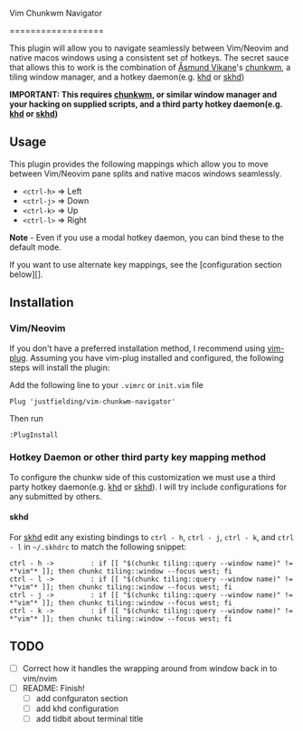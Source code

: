 Vim Chunkwm Navigator

==================

This plugin will allow you to navigate seamlessly between Vim/Neovim and native macos
windows using a consistent set of hotkeys. The secret sauce that allows this
to work is the combination of [Åsmund Vikane][]'s [chunkwm][], a tiling window manager,
and a hotkey daemon(e.g. [khd][] or [skhd][])

**IMPORTANT: This requires [chunkwm][], or similar window manager and your hacking on supplied scripts, and a third party hotkey daemon(e.g. [khd][] or [skhd][])**


Usage
-----

This plugin provides the following mappings which allow you to move between
Vim/Neovim pane splits and native macos windows seamlessly.

- `<ctrl-h>` => Left
- `<ctrl-j>` => Down
- `<ctrl-k>` => Up
- `<ctrl-l>` => Right

**Note** - Even if you use a modal hotkey daemon, you can bind these to the
default mode.

If you want to use alternate key mappings, see the [configuration section
below][].

Installation
------------

### Vim/Neovim

If you don't have a preferred installation method, I recommend using [vim-plug][].
Assuming you have vim-plug installed and configured, the following steps will
install the plugin:

Add the following line to your `.vimrc` or `init.vim` file

``` vim
Plug 'justfielding/vim-chunkwm-navigator'
```

Then run

```
:PlugInstall
```

### Hotkey Daemon or other third party key mapping method

To configure the chunkw side of this customization we must use a third party
hotkey daemon(e.g. [khd][] or [skhd][]). I will try include configurations for 
any submitted by others.

#### skhd

For [skhd][] edit any existing bindings to `ctrl - h`, `ctrl - j`, `ctrl -
k`, and `ctrl - l` in `~/.skhdrc` to match the following snippet:

``` skhdrc
ctrl - h ->         : if [[ "$(chunkc tiling::query --window name)" != *"vim"* ]]; then chunkc tiling::window --focus west; fi
ctrl - l ->         : if [[ "$(chunkc tiling::query --window name)" != *"vim"* ]]; then chunkc tiling::window --focus west; fi
ctrl - j ->         : if [[ "$(chunkc tiling::query --window name)" != *"vim"* ]]; then chunkc tiling::window --focus west; fi
ctrl - k ->         : if [[ "$(chunkc tiling::query --window name)" != *"vim"* ]]; then chunkc tiling::window --focus west; fi
```

TODO
----

- [ ] Correct how it handles the wrapping around from window back in to vim/nvim  
- [ ] README: Finish!  
  - [ ] add confguraton section  
  - [ ] add khd configuration
  - [ ] add tidbit about terminal title

[Åsmund Vikane]: https://github.com/koekeishiya
[chunkwm]: https://github.com/koekeishiya/chunkwm
[khd]:https://github.com/koekeishiya/khd
[skhd]: https://github.com/koekeishiya/skhd 
[vim-plug]: https://github.com/junegunn/vim-plug